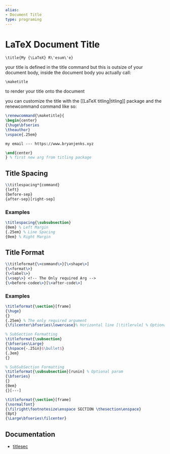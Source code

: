 ```yaml
---
alias:
- Document Title
type: programing
---
```

# LaTeX Document Title

`\title{My {\LaTeX} R\'esum\'e}`

your title is defined in the title command but this is outsize of your document body, inside the document body you actually call:

`\maketitle`

to render your title onto the document

you can customize the title with the [[LaTeX titling|titling]] package and the renewcommand command like so:

```latex
\renewcommand{\maketitle}{
\begin{center}
{\huge\bfseries
\theauthor}
\vspace{.25em}

my email --- https://www.bryanjenks.xyz

\end{center}
} % first new arg from titling package
```

## Title Spacing

```latex
\\titlespacing*{command}
{left}
{before-sep}
{after-sep}[right-sep]
```

### Examples

```latex
\titlespacing{\subsubsection}
{0em} % Left Margin
{.25em} % Line Spacing
{0em} % Right Margin
```

## Title Format

```latex
\\titleformat{\<command\>}[\<shape\>]
{\<format\>}
{\<label\>}
{\<sep\>} <!-- The Only required Arg -->
{\<before-codee\>}[\<after-code\>]
```

### Examples

```latex
\titleformat{\section}[frame]
{\huge}
{}
{.25em} % The only required argument
{\filcenter\bfseries\lowercase}% Horizontal line [\titlerule] % Optional param

% SubSection Formatting
\titleformat{\subsection}
{\bfseries\Large}
{\hspace{-.25in}$\bullet$}
{.3em}
{}

% SubSubSection Formatting
\titleformat{\subsubsection}[runin] % Optional param
{\bfseries}
{}
{0em}
{}[---]

\titleformat{\section}[frame]
{\normalfont}
{\filright\footnotesize\enspace SECTION \thesection\enspace}
{8pt}
{\Large\bfseries\filcenter}
```

## Documentation

-   [titlesec](https://mirrors.concertpass.com/tex-archive/macros/latex/contrib/titlesec/titlesec.pdf)